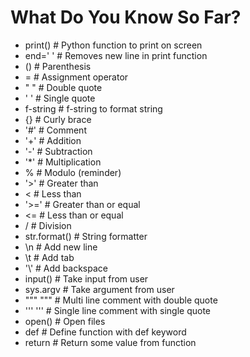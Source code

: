 # What Do You Know So Far?

- print()       # Python function to print on screen
- end=' '       # Removes new line in print function
- ()            # Parenthesis
- =             # Assignment operator
- " "           # Double quote
- ' '           # Single quote
- f-string      # f-string to format string
- {}            # Curly brace
- '#'           # Comment
- '+'           # Addition
- '-'           # Subtraction
- '*'           # Multiplication
- %             # Modulo (reminder)
- '>'           # Greater than
- <             # Less than
- '>='          # Greater than or equal
- <=            # Less than or equal
- /             # Division
- str.format()  # String formatter
- \n            # Add new line
- \t            # Add tab
- '\\'          # Add backspace
- input()       # Take input from user
- sys.argv      # Take argument from user
- """ """       # Multi line comment with double quote
- ''' '''       # Single line comment with single quote
- open()        # Open files
- def           # Define function with def keyword
- return        # Return some value from function
